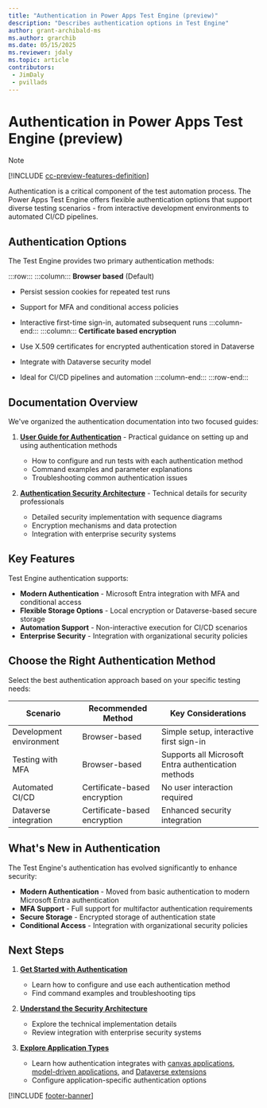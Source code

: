 ```yaml
---
title: "Authentication in Power Apps Test Engine (preview)"
description: "Describes authentication options in Test Engine"
author: grant-archibald-ms
ms.author: grarchib
ms.date: 05/15/2025
ms.reviewer: jdaly
ms.topic: article
contributors:
 - JimDaly
 - pvillads
---
```


# Authentication in Power Apps Test Engine (preview)

> [!NOTE]
> [!INCLUDE [cc-preview-features-definition](../includes/cc-preview-features-definition.md)]

Authentication is a critical component of the test automation process. The Power Apps Test Engine offers flexible authentication options that support diverse testing scenarios - from interactive development environments to automated CI/CD pipelines.

## Authentication Options

The Test Engine provides two primary authentication methods:

<!-- Example columns start -->

:::row:::
   :::column:::
   **Browser based** (Default)

   - Persist session cookies for repeated test runs
   - Support for MFA and conditional access policies
   - Interactive first-time sign-in, automated subsequent runs
   :::column-end:::
   :::column:::
   **Certificate based encryption**

   - Use X.509 certificates for encrypted authentication stored in Dataverse
   - Integrate with Dataverse security model
   - Ideal for CI/CD pipelines and automation
   :::column-end:::
:::row-end:::

<!-- Example columns end -->

## Documentation Overview

We've organized the authentication documentation into two focused guides:

1. **[User Guide for Authentication](authentication-guide.md)** - Practical guidance on setting up and using authentication methods
   - How to configure and run tests with each authentication method
   - Command examples and parameter explanations
   - Troubleshooting common authentication issues

2. **[Authentication Security Architecture](authentication-security.md)** - Technical details for security professionals
   - Detailed security implementation with sequence diagrams
   - Encryption mechanisms and data protection
   - Integration with enterprise security systems

## Key Features

Test Engine authentication supports:

- **Modern Authentication** - Microsoft Entra integration with MFA and conditional access
- **Flexible Storage Options** - Local encryption or Dataverse-based secure storage
- **Automation Support** - Non-interactive execution for CI/CD scenarios
- **Enterprise Security** - Integration with organizational security policies

## Choose the Right Authentication Method

Select the best authentication approach based on your specific testing needs:

| Scenario | Recommended Method | Key Considerations |
|----------|-------------------|-------------------|
| Development environment | Browser-based | Simple setup, interactive first sign-in |
| Testing with MFA | Browser-based | Supports all Microsoft Entra authentication methods |
| Automated CI/CD | Certificate-based encryption | No user interaction required |
| Dataverse integration | Certificate-based encryption | Enhanced security integration |

## What's New in Authentication

The Test Engine's authentication has evolved significantly to enhance security:

- **Modern Authentication** - Moved from basic authentication to modern Microsoft Entra authentication
- **MFA Support** - Full support for multifactor authentication requirements
- **Secure Storage** - Encrypted storage of authentication state
- **Conditional Access** - Integration with organizational security policies

## Next Steps

1. [**Get Started with Authentication**](authentication-guide.md)
   - Learn how to configure and use each authentication method
   - Find command examples and troubleshooting tips
   
2. [**Understand the Security Architecture**](authentication-security.md)
   - Explore the technical implementation details
   - Review integration with enterprise security systems

3. [**Explore Application Types**](canvas-application.md)
   - Learn how authentication integrates with [canvas applications](canvas-application.md), [model-driven applications](model-driven-application.md), and [Dataverse extensions](dataverse.md)
   - Configure application-specific authentication options

[!INCLUDE [footer-banner](../includes/footer-banner.md)]
